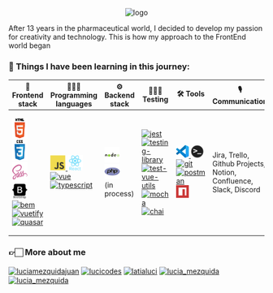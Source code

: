 <p align='center'><img src="https://user-images.githubusercontent.com/62095776/215490434-4e0a7cd7-3da9-495f-bd31-169b58c526af.png" alt="logo" border="0" width='600px'></p>

After 13 years in the pharmaceutical world, I decided to develop my passion for creativity and technology. This is how my approach to the FrontEnd world began

### 🚀 Things I have been learning in this journey:

|🦄 **Frontend stack**|👩🏻‍💻 **Programming languages**| ⚙️ **Backend stack**|🕵🏻‍♀️ **Testing**|🛠 **Tools**|🎙 **Communication**|🗒 **Agile**|
|---|---|---|---|---|---|---|
| <p align="left"> <a href="https://www.w3.org/html/" target="_blank"> <img src="https://raw.githubusercontent.com/devicons/devicon/master/icons/html5/html5-original-wordmark.svg" title="HTML" alt="html5" width="30" height="40"/> </a><a href="https://www.w3schools.com/css/" target="_blank"> <img src="https://raw.githubusercontent.com/devicons/devicon/master/icons/css3/css3-original-wordmark.svg" title="CSS" alt="css3" width="30" height="40"/> </a><a href="https://sass-lang.com" target="_blank"> <img src="https://raw.githubusercontent.com/devicons/devicon/master/icons/sass/sass-original.svg" alt="sass" title="Sass" width="30" height="40"/> </a><a href="https://getbootstrap.com" target="_blank"> <img src="https://raw.githubusercontent.com/devicons/devicon/master/icons/bootstrap/bootstrap-plain-wordmark.svg" title="Bootstrap" alt="bootstrap" width="30" height="30"/> </a><a href="https://css-tricks.com/bem-101/" target="_blank"><img src="https://i.ibb.co/CP4H3cK/bem.png" title="BEM" alt="bem" width="40" border="0"></a><a href="https://vuetifyjs.com/en/" target="_blank"><img src="https://external-preview.redd.it/AOJtwr7lW8E4k5rsua3rPoky1ySO_34UkAVmm6PuVpM.jpg?auto=webp&s=2645657b4d14ff6f7321db22bcb96f4652876af8" title="Vuetify" alt="vuetify" width="35"></a><a href="https://quasar.dev/" target="_blank"><img src="http://reynaldramirez.com/wp-content/uploads/2019/11/quasar.png" title="Quasar" alt="quasar" width="30"></a></p>  |<p align="left"><a href="https://devel ⚙️oper.mozilla.org/en-US/docs/Web/JavaScript" target="_blank"> <img src="https://raw.githubusercontent.com/devicons/devicon/master/icons/javascript/javascript-original.svg" title="JavaScript" alt="javascript" width="30" height="30"/></a><a href="https://reactjs.org/" target="_blank"> <img src="https://raw.githubusercontent.com/devicons/devicon/master/icons/react/react-original-wordmark.svg" title="React" alt="react" height="30"/></a><a href="https://vuejs.org/" target="_blank"><img src="https://external-preview.redd.it/VtQjJ7OhFvcfn2ATgm5B_oYG_6JOxlnBxCWxj5LQzno.jpg?auto=webp&s=2516350e0650a012bf26988b90d058557062e825" title="Vue" alt="vue" width="40"> </a><a href="https://www.typescriptlang.org/" target="_blank"><img src="https://cdn-icons-png.flaticon.com/512/5968/5968381.png" title="Typescript" alt="typescript" width="30"></a></p>   | <p align="left"><a href="https://nodejs.org" target="_blank"> <img src="https://raw.githubusercontent.com/devicons/devicon/master/icons/nodejs/nodejs-original-wordmark.svg" title="Node.js" alt="nodejs" height="30"/><a href="https://www.w3schools.com/php/php_intro.asp" target="_blank"> <img src="https://raw.githubusercontent.com/github/explore/80688e429a7d4ef2fca1e82350fe8e3517d3494d/topics/php/php.png" title="Php" alt="php" height="30"/> </a><br/>(in process)</p>  | <p align="left"><a href="https://jestjs.io" target="_blank"> <img src="https://www.vectorlogo.zone/logos/jestjsio/jestjsio-icon.svg" title="Jest" alt="jest" height="25"/> </a><a href="https://testing-library.com/" target="_blank"><img src="https://i.ibb.co/4pgxm15/testing-library.png" alt="testing-library" height="30" title="Testing-library"></a><a href="https://test-utils.vuejs.org/guide/" target="_blank"><img src="https://external-preview.redd.it/VtQjJ7OhFvcfn2ATgm5B_oYG_6JOxlnBxCWxj5LQzno.jpg?auto=webp&s=2516350e0650a012bf26988b90d058557062e825" alt="test-vue-utils" height="30" title="Test Vue Utils"></a><a href="https://mochajs.org/" target="_blank"><img src="https://avatars.githubusercontent.com/u/8770005?v=4" alt="mocha" height="30" title="Mocha"></a><a href="https://www.chaijs.com/" target="_blank"><img src="https://cdn.tutsplus.com/net/uploads/2014/01/nodejs-testing-chai-retina-preview.png" alt="chai" height="30" title="Chai"></a></p>| <p align="left"><a href="https://code.visualstudio.com/" target="_blank"> <img src="https://raw.githubusercontent.com/github/explore/80688e429a7d4ef2fca1e82350fe8e3517d3494d/topics/visual-studio-code/visual-studio-code.png" title="Visual Studio Code" alt="VS Code" height="25"> </a><a href="https://iterm2.com/" target="_blank"><img src="https://raw.githubusercontent.com/github/explore/80688e429a7d4ef2fca1e82350fe8e3517d3494d/topics/terminal/terminal.png" title="Terminal" alt="terminal" height="25"> </a><a href="https://git-scm.com/" target="_blank"> <img src="https://www.vectorlogo.zone/logos/git-scm/git-scm-icon.svg" title="Git" alt="git" height="25"/> </a> <a href="https://postman.com" target="_blank"> <img src="https://www.vectorlogo.zone/logos/getpostman/getpostman-icon.svg" title="Postman" alt="postman" height="25"/> </a><a href="https://www.npmjs.com/" target="_blank"> <img src="https://raw.githubusercontent.com/github/explore/80688e429a7d4ef2fca1e82350fe8e3517d3494d/topics/npm/npm.png" title="npm" alt="npm" height="25"/> </a> </p>  | Jira, Trello, Github Projects, <br/>Notion, Confluence, <br/>Slack, Discord |Scrum, Kanban|


### 👉🏻 More about me
 
<p align="left">
<a href="https://linkedin.com/in/luciamezquidajuan" target="_blank"><img align="center" src="https://img.shields.io/badge/LinkedIn-0077B5?style=for-the-badge&logo=linkedin&logoColor=white" alt="luciamezquidajuan" height="20"/></a>
<a href="https://twitter.com/LuciCodes" target="_blank"><img align="center" src="https://img.shields.io/badge/Twitter-1DA1F2?style=for-the-badge&logo=twitter&logoColor=white" alt="lucicodes" height="20"/></a>
<a href="https://codepen.io/LuciaMezquida/pens/public" target="_blank"><img align="center" src="https://img.shields.io/badge/Codepen-informational?style=flat&logo=codepen&logoColor=white&color=black" alt="latialuci" height="20" /></a>
<a href="https://www.hackerrank.com/lucia_mezquida" target="_blank"><img align="center" src="https://img.shields.io/badge/Hackerrank-informational?style=flat&logo=hackerrank&logoColor=white&color=green" alt="lucia_mezquida"/></a>
  <a href="https://medium.com/@lucia.mezquida" target="_blank"><img align="center" src="https://img.shields.io/badge/Medium-informational?style=flat&logo=medium&logoColor=white&color=black" alt="lucia_mezquida"/></a>
</p>

<!--
![Twitter Follow](https://img.shields.io/twitter/follow/LuciCodes?logoColor=%007ACC&style=social) [![Github](https://img.shields.io/github/followers/LuciaMezquida?label=Follow&style=social)](https://github.com/LuciaMezquida)

